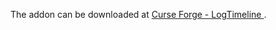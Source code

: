 The addon can be downloaded at [Curse Forge - LogTimeline ](https://www.curseforge.com/wow/addons/logtimeline).
